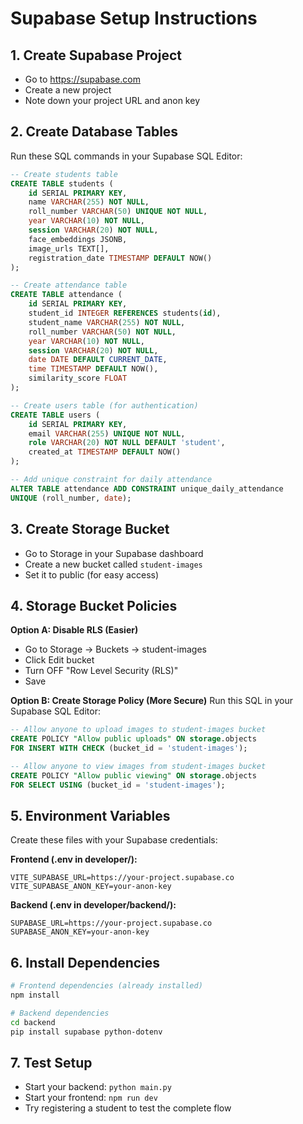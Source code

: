 # Supabase Setup Instructions

## 1. Create Supabase Project
- Go to https://supabase.com
- Create a new project
- Note down your project URL and anon key

## 2. Create Database Tables
Run these SQL commands in your Supabase SQL Editor:

```sql
-- Create students table
CREATE TABLE students (
    id SERIAL PRIMARY KEY,
    name VARCHAR(255) NOT NULL,
    roll_number VARCHAR(50) UNIQUE NOT NULL,
    year VARCHAR(10) NOT NULL,
    session VARCHAR(20) NOT NULL,
    face_embeddings JSONB,
    image_urls TEXT[],
    registration_date TIMESTAMP DEFAULT NOW()
);

-- Create attendance table
CREATE TABLE attendance (
    id SERIAL PRIMARY KEY,
    student_id INTEGER REFERENCES students(id),
    student_name VARCHAR(255) NOT NULL,
    roll_number VARCHAR(50) NOT NULL,
    year VARCHAR(10) NOT NULL,
    session VARCHAR(20) NOT NULL,
    date DATE DEFAULT CURRENT_DATE,
    time TIMESTAMP DEFAULT NOW(),
    similarity_score FLOAT
);

-- Create users table (for authentication)
CREATE TABLE users (
    id SERIAL PRIMARY KEY,
    email VARCHAR(255) UNIQUE NOT NULL,
    role VARCHAR(20) NOT NULL DEFAULT 'student',
    created_at TIMESTAMP DEFAULT NOW()
);

-- Add unique constraint for daily attendance
ALTER TABLE attendance ADD CONSTRAINT unique_daily_attendance 
UNIQUE (roll_number, date);
```

## 3. Create Storage Bucket
- Go to Storage in your Supabase dashboard
- Create a new bucket called `student-images`
- Set it to public (for easy access)

## 4. Storage Bucket Policies
**Option A: Disable RLS (Easier)**
- Go to Storage → Buckets → student-images
- Click Edit bucket
- Turn OFF "Row Level Security (RLS)"
- Save

**Option B: Create Storage Policy (More Secure)**
Run this SQL in your Supabase SQL Editor:

```sql
-- Allow anyone to upload images to student-images bucket
CREATE POLICY "Allow public uploads" ON storage.objects
FOR INSERT WITH CHECK (bucket_id = 'student-images');

-- Allow anyone to view images from student-images bucket
CREATE POLICY "Allow public viewing" ON storage.objects
FOR SELECT USING (bucket_id = 'student-images');
```

## 5. Environment Variables
Create these files with your Supabase credentials:

**Frontend (.env in developer/):**
```
VITE_SUPABASE_URL=https://your-project.supabase.co
VITE_SUPABASE_ANON_KEY=your-anon-key
```

**Backend (.env in developer/backend/):**
```
SUPABASE_URL=https://your-project.supabase.co
SUPABASE_ANON_KEY=your-anon-key
```

## 6. Install Dependencies
```bash
# Frontend dependencies (already installed)
npm install

# Backend dependencies
cd backend
pip install supabase python-dotenv
```

## 7. Test Setup
- Start your backend: `python main.py`
- Start your frontend: `npm run dev`
- Try registering a student to test the complete flow 